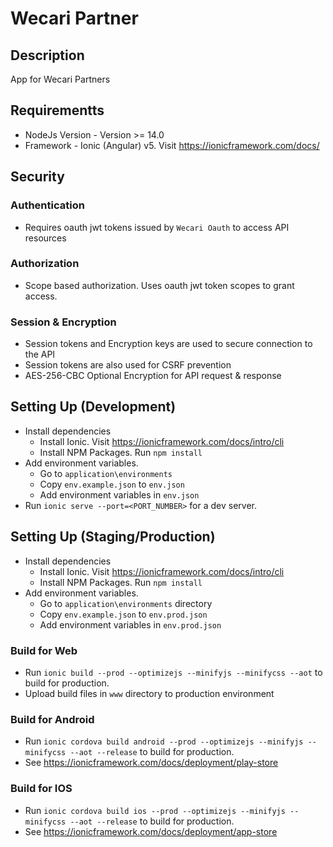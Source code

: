 # Wecari Partner

## Description

App for Wecari Partners

## Requirementts

- NodeJs Version - Version >= 14.0
- Framework - Ionic (Angular) v5. Visit https://ionicframework.com/docs/

## Security

### Authentication

- Requires oauth jwt tokens issued by `Wecari Oauth` to access API resources

### Authorization

- Scope based authorization. Uses oauth jwt token scopes to grant access.

### Session & Encryption

- Session tokens and Encryption keys are used to secure connection to the API
- Session tokens are also used for CSRF prevention
- AES-256-CBC Optional Encryption for API request & response

## Setting Up (Development)

- Install dependencies
	- Install Ionic. Visit https://ionicframework.com/docs/intro/cli
	- Install NPM Packages. Run `npm install`
- Add environment variables.
	- Go to `application\environments`
	- Copy `env.example.json` to `env.json`
	- Add environment variables in `env.json`
- Run `ionic serve --port=<PORT_NUMBER>` for a dev server.

## Setting Up (Staging/Production)

- Install dependencies
	- Install Ionic. Visit https://ionicframework.com/docs/intro/cli
	- Install NPM Packages. Run `npm install`
- Add environment variables.
	- Go to `application\environments` directory
	- Copy `env.example.json` to `env.prod.json`
	- Add environment variables in `env.prod.json`

### Build for Web

- Run `ionic build --prod --optimizejs --minifyjs --minifycss --aot` to build for production.
- Upload build files in `www` directory to production environment

### Build for Android

- Run `ionic cordova build android --prod --optimizejs --minifyjs --minifycss --aot --release` to build for production.
- See https://ionicframework.com/docs/deployment/play-store

### Build for IOS

- Run `ionic cordova build ios --prod --optimizejs --minifyjs --minifycss --aot --release` to build for production.
- See https://ionicframework.com/docs/deployment/app-store
